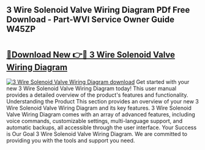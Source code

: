 ## 3 Wire Solenoid Valve Wiring Diagram PDf Free Download - Part-WVI Service Owner Guide W45ZP

# <h2><a href="http://dft6ayb.blite.top/?on=3+Wire+Solenoid+Valve+Wiring+Diagram">🔗Download New 👉🔴 3 Wire Solenoid Valve Wiring Diagram</a></h2>

[![3 Wire Solenoid Valve Wiring Diagram download](https://i.imgur.com/lujVjoI.png)](http://dft6ayb.blite.top/?on=3+Wire+Solenoid+Valve+Wiring+Diagram)
Get started with your new 3 Wire Solenoid Valve Wiring Diagram today! This user manual provides a detailed overview of the product's features and functionality. Understanding the Product This section provides an overview of your new 3 Wire Solenoid Valve Wiring Diagram and its key features. 3 Wire Solenoid Valve Wiring Diagram comes with an array of advanced features, including voice commands, customizable settings, multi-language support, and automatic backups, all accessible through the user interface. Your Success is Our Goal 3 Wire Solenoid Valve Wiring Diagram. We are committed to providing you with the tools and support you need.
